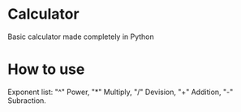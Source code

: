 # Calculator
Basic calculator made completely in Python

# How to use
Exponent list:
"^" Power, 
"*" Multiply, 
"/" Devision, 
"+" Addition, 
"-" Subraction.
